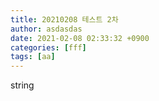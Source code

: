 ```yaml
---
title: 20210208 테스트 2차
author: asdasdas
date: 2021-02-08 02:33:32 +0900
categories: [fff]
tags: [aa]
---
```

string